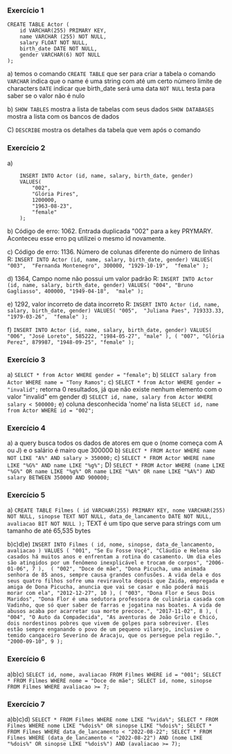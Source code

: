 ### Exercício 1
```
CREATE TABLE Actor (
    id VARCHAR(255) PRIMARY KEY,
    name VARCHAR (255) NOT NULL,
    salary FLOAT NOT NULL,
    birth_date DATE NOT NULL,
    gender VARCHAR(6) NOT NULL
);

```
a)  temos o comando `CREATE TABLE` que ser para criar a tabela
    o comando `VARCHAR` indica que o name é uma string com até um certo número limite de characters
    `DATE` indicar que birth_date será uma data
    `NOT NULL` testa para saber se o valor não é nulo

b)  `SHOW TABLES` mostra a lista de tabelas com seus dados
    `SHOW DATABASES` mostra a lista com os bancos de dados

C)
    `DESCRIBE` mostra os detalhes da tabela que vem após o comando 


### Exercício 2
a) 
```
    INSERT INTO Actor (id, name, salary, birth_date, gender)
    VALUES(
        "002",
        "Glória Pires",
        1200000,
        "1963-08-23",
        "female"
    );
```

b) Código de erro: 1062. Entrada duplicada "002" para a key PRYMARY. Aconteceu esse erro pq utilizei o mesmo id novamente.

c) Código de erro: 1136. Número de colunas diferente do número de linhas
    R: 
        ```
            INSERT INTO Actor (id, name, salary, birth_date, gender)
            VALUES(
            "003", 
            "Fernanda Montenegro",
            300000,
            "1929-10-19", 
            "female"
            );
        ```

d)  1364, Campo nome não possui um valor padrão
    R: 
    ```
    INSERT INTO Actor (id, name, salary, birth_date, gender)
    VALUES(
    "004",
    "Bruno Gagliasso",
    400000,
    "1949-04-18", 
    "male"
    );
    ```

e) 1292, valor incorreto de data incorreto
    R:
    ```
    INSERT INTO Actor (id, name, salary, birth_date, gender)
    VALUES(
    "005", 
    "Juliana Paes",
    719333.33,
    "1979-03-26", 
    "female"
    );
    ```

f) 
    ```
    INSERT INTO Actor (id, name, salary, birth_date, gender)
    VALUES(
        "006",
        "José Loreto",
        585222,
        "1984-05-27",
        "male"
    ),
    (
        "007",
        "Glória Perez",
        879987,
        "1948-09-25",
        "female"
    );
    ```


### Exercício 3
a) 
    ```
    SELECT * from Actor WHERE gender = "female";
    ```
b) 
    ```
    SELECT salary from Actor WHERE name = "Tony Ramos";
    ```
c) 
    ```
    SELECT * from Actor WHERE gender = "invalid";
    ```
    retorna 0 resultados, já que não existe nenhum elemento com o valor "invalid" em gender
d) 
    ```
    SELECT id, name, salary from Actor WHERE salary < 500000;
    ```
e)
    coluna desconhecida 'nome' na lista
    ```
    SELECT id, name from Actor WHERE id = "002";
    ```


### Exercício 4
a) a query busca todos os dados de atores em que o (nome começa com A ou J) e o salário é mairo que 300000
b) 
    ```
    SELECT * FROM Actor
    WHERE name NOT LIKE "A%" AND salary > 350000;
    ```
c) 
    ```
    SELECT * FROM Actor
    WHERE name LIKE "%G%" AND name LIKE "%g%";
    ```
D) 
    ```
    SELECT * FROM Actor
    WHERE (name LIKE "%G%" OR name LIKE "%g%" OR name LIKE "%A%" OR name LIKE "%A%") AND salary BETWEEN 350000 AND 900000;
    ```


### Exercício 5
a) 
    ```
        CREATE TABLE Filmes (
            id VARCHAR(255) PRIMARY KEY,
            nome VARCHAR(255) NOT NULL,
            sinopse TEXT NOT NULL,
            data_de_lancamento DATE NOT NULL,
            avaliacao BIT NOT NULL
        );
    ```
    TEXT é um tipo que serve para strings com um tamanho de até 65,535 bytes

b)c)d)e)
    ```
        INSERT INTO Filmes ( id, nome, sinopse, data_de_lancamento, avaliacao )
        VALUES (
            "001",
            "Se Eu Fosse Voçê",
            "Cláudio e Helena são casados há muitos anos e enfrentam a rotina do casamento. Um dia eles são atingidos por um fenômeno inexplicável e trocam de corpos",
            "2006-01-06",
            7
        ), 
        (
            "002",
            "Doce de mãe",
            "Dona Picucha, uma animada senhora de 85 anos, sempre causa grandes confusões. A vida dela e dos seus quatro filhos sofre uma reviravolta depois que Zaida, empregada e amiga de Dona Picucha, anuncia que vai se casar e não poderá mais morar com ela",
            "2012-12-27",
            10
        ),
        (
            "003",
            "Dona Flor e Seus Dois Maridos",
            "Dona Flor é uma sedutora professora de culinária casada com Vadinho, que só quer saber de farras e jogatina nas boates. A vida de abusos acaba por acarretar sua morte precoce.",
            "2017-11-02",
            8
        ),
        (
            "004",
            "O Auto da Compadecida",
            "As aventuras de João Grilo e Chicó, dois nordestinos pobres que vivem de golpes para sobreviver. Eles estão sempre enganando o povo de um pequeno vilarejo, inclusive o temido cangaceiro Severino de Aracaju, que os persegue pela região.",
            "2000-09-10",
            9
        );
    ```


### Exercício 6
a)b)c)
    ```
        SELECT id, nome, avaliacao FROM Filmes WHERE id = "001";
        SELECT * FROM Filmes WHERE nome = "Doce de mãe";
        SELECT id, nome, sinopse FROM Filmes WHERE avaliacao >= 7;
    ```


### Exercício 7
a)b)c)d)
    ```
        SELECT * FROM Filmes WHERE nome LIKE "%vida%";
        SELECT * FROM Filmes WHERE nome LIKE "%dois%" OR sinopse LIKE "%dois%";
        SELECT * FROM Filmes WHERE data_de_lancamento < "2022-08-22";
        SELECT * FROM Filmes WHERE (data_de_lancamento < "2022-08-22") AND (nome LIKE "%dois%" OR sinopse LIKE "%dois%") AND (avaliacao >= 7);
    ```